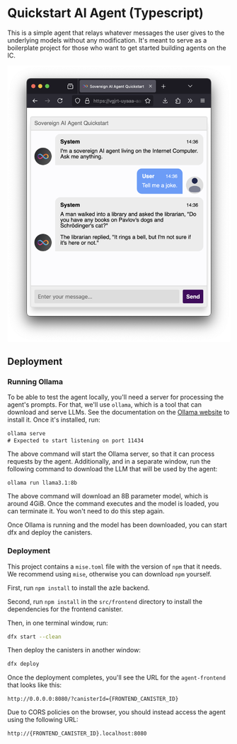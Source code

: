 # Quickstart AI Agent (Typescript)

This is a simple agent that relays whatever messages the user gives to the underlying models without any modification.
It's meant to serve as a boilerplate project for those who want to get started building agents on the IC.

![Screenshot of the quickstart agent](../../screenshot.png)


## Deployment

### Running Ollama

To be able to test the agent locally, you'll need a server for processing the agent's prompts. For that, we'll use `ollama`, which is a tool that can download and serve LLMs.
See the documentation on the [Ollama website](https://ollama.com/) to install it. Once it's installed, run:

```
ollama serve
# Expected to start listening on port 11434
```

The above command will start the Ollama server, so that it can process requests by the agent. Additionally, and in a separate window, run the following command to download the LLM that will be used by the agent:

```
ollama run llama3.1:8b
```

The above command will download an 8B parameter model, which is around 4GiB. Once the command executes and the model is loaded, you can terminate it. You won't need to do this step again.

Once Ollama is running and the model has been downloaded, you can start dfx and deploy the canisters.

### Deployment

This project contains a `mise.toml` file with the version of `npm` that it needs. We recommend using `mise`, otherwise you can download `npm` yourself.

First, run `npm install` to install the azle backend.

Second, run `npm install` in the `src/frontend` directory to install the dependencies for the frontend canister.

Then, in one terminal window, run:

```bash
dfx start --clean
```

Then deploy the canisters in another window:

```bash
dfx deploy
```

Once the deployment completes, you'll see the URL for the `agent-frontend` that looks like this:

```
http://0.0.0.0:8080/?canisterId={FRONTEND_CANISTER_ID}
```

Due to CORS policies on the browser, you should instead access the agent using the following URL:

```
http://{FRONTEND_CANISTER_ID}.localhost:8080
```
